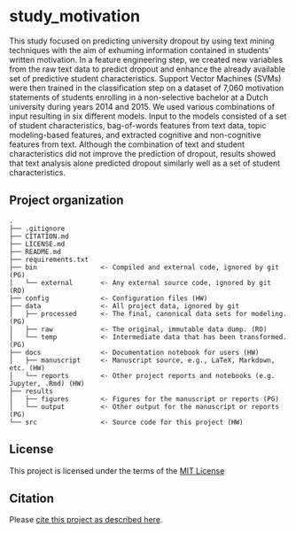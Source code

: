 # study_motivation

This study focused on predicting university dropout by using text mining techniques with the aim of exhuming information contained in students’ written motivation. In a feature engineering step, we created new variables from the raw text data to predict dropout and enhance the already available set of predictive student characteristics. Support Vector Machines (SVMs) were then trained in the classification step on a dataset of 7,060 motivation statements of students enrolling in a non-selective bachelor at a Dutch university during years 2014 and 2015. We used various combinations of input resulting in six different models. Input to the models consisted of a set of student characteristics, bag-of-words features from text data, topic modeling-based features, and extracted cognitive and non-cognitive features from text. Although the combination of text and student characteristics did not improve the prediction of dropout, results showed that text analysis alone predicted dropout similarly well as a set of student characteristics.


## Project organization

```
.
├── .gitignore
├── CITATION.md
├── LICENSE.md
├── README.md
├── requirements.txt
├── bin                <- Compiled and external code, ignored by git (PG)
│   └── external       <- Any external source code, ignored by git (RO)
├── config             <- Configuration files (HW)
├── data               <- All project data, ignored by git
│   ├── processed      <- The final, canonical data sets for modeling. (PG)
│   ├── raw            <- The original, immutable data dump. (RO)
│   └── temp           <- Intermediate data that has been transformed. (PG)
├── docs               <- Documentation notebook for users (HW)
│   ├── manuscript     <- Manuscript source, e.g., LaTeX, Markdown, etc. (HW)
│   └── reports        <- Other project reports and notebooks (e.g. Jupyter, .Rmd) (HW)
├── results
│   ├── figures        <- Figures for the manuscript or reports (PG)
│   └── output         <- Other output for the manuscript or reports (PG)
└── src                <- Source code for this project (HW)

```


## License

This project is licensed under the terms of the [MIT License](/LICENSE.md)

## Citation

Please [cite this project as described here](/CITATION.md).
